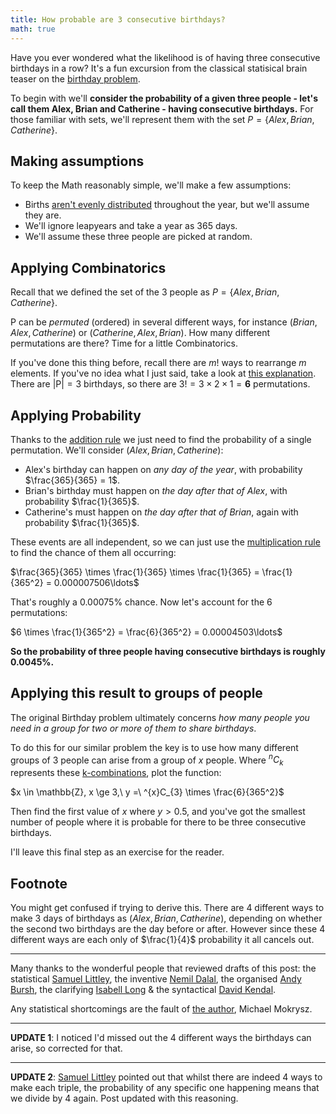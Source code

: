 ```yaml
---
title: How probable are 3 consecutive birthdays?
math: true
---
```

Have you ever wondered what the likelihood is of having three consecutive birthdays in a row? It's a fun excursion from the classical statisical brain teaser on the [birthday problem](http://en.wikipedia.org/wiki/Birthday_problem).
<!--more-->

To begin with we'll **consider the probability of a given three people - let's call them Alex, Brian and Catherine - having consecutive birthdays.** For those familiar with sets, we'll represent them with the set $P = \{ Alex, Brian, Catherine \}$.

## Making assumptions
To keep the Math reasonably simple, we'll make a few assumptions:

* Births [aren't evenly distributed](http://www.stanford.edu/~dgleich/notebook/2009/04/birthday_distribution.html) throughout the year, but we'll assume they are.
* We'll ignore leapyears and take a year as 365 days.
* We'll assume these three people are picked at random.

## Applying Combinatorics
Recall that we defined the set of the 3 people as $P = \{ Alex, Brian, Catherine \}$.

P can be *permuted* (ordered) in several different ways, for instance $( Brian, Alex, Catherine )$ or $( Catherine, Alex, Brian )$. How many different permutations are there? Time for a little Combinatorics.

If you've done this thing before, recall there are $m!$ ways to rearrange $m$ elements. If you've no idea what I just said, take a look at [this explanation](http://math.stackexchange.com/questions/108812/how-many-ways-can-we-order-a-set-of-n-elements). There are $|\mathrm{P}| = 3$ birthdays, so there are $3! = 3 \times 2 \times 1 = \mathbf{6}$ permutations.

## Applying Probability
Thanks to the [addition rule](https://www.khanacademy.org/math/probability/independent-dependent-probability/addition_rule_probability/v/addition-rule-for-probability) we just need to find the probability of a single permutation. We'll consider $( Alex, Brian, Catherine )$:

* Alex's birthday can happen on *any day of the year*, with probability $\frac{365}{365} = 1$.
* Brian's birthday must happen on *the day after that of Alex*, with probability $\frac{1}{365}$.
* Catherine's must happen on *the day after that of Brian*, again with probability $\frac{1}{365}$.

These events are all independent, so we can just use the [multiplication rule](http://stattrek.com/probability/probability-rules.aspx) to find the chance of them all occurring:

$\frac{365}{365} \times \frac{1}{365} \times \frac{1}{365} = \frac{1}{365^2} = 0.000007506\ldots$

That's roughly a $0.00075\%$ chance. Now let's account for the 6 permutations:

$6 \times \frac{1}{365^2} = \frac{6}{365^2} = 0.00004503\ldots$

<b>So the probability of three people having consecutive birthdays is roughly $0.0045\%$.</b>

## Applying this result to groups of people
The original Birthday problem ultimately concerns *how many people you need in a group for two or more of them to share birthdays*.

To do this for our similar problem the key is to use how many different groups of 3 people can arise from a group of $x$ people. Where $^{n}C_{k}$ represents these [k-combinations](http://en.wikipedia.org/wiki/Combinations#Number_of_k-combinations), plot the function:

$x \in \mathbb{Z}, x \ge 3,\ y =\ ^{x}C_{3} \times \frac{6}{365^2}$

Then find the first value of $x$ where $y > 0.5$, and you've got the smallest number of people where it is probable for there to be three consecutive birthdays.

I'll leave this final step as an exercise for the reader.

## Footnote
You might get confused if trying to derive this. There are 4 different ways to make 3 days of birthdays as $( Alex, Brian, Catherine )$, depending on whether the second two birthdays are the day before or after. However since these 4 different ways are each only of $\frac{1}{4}$ probability it all cancels out.

---

Many thanks to the wonderful people that reviewed drafts of this post: the statistical [Samuel Littley](https://www.toastwaffle.com), the inventive [Nemil Dalal](http://toys.dreamforge.me/users/nemild), the organised [Andy Bursh](https://twitter.com/AndyBursh), the clarifying [Isabell Long](http://issyl0.co.uk) &amp; the syntactical [David Kendal](http://dpk.io).

Any statistical shortcomings are the fault of [the author](https://46b.it/about/), Michael Mokrysz.

---

**UPDATE 1**: I noticed I'd missed out the 4 different ways the birthdays can arise, so corrected for that.

---

**UPDATE 2**: [Samuel Littley](https://www.toastwaffle.com) pointed out that whilst there are indeed 4 ways to make each triple, the probability of any specific one happening means that we divide by 4 again. Post updated with this reasoning.
